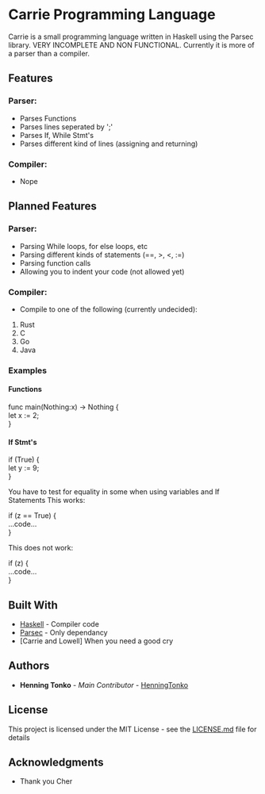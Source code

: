 # Carrie Programming Language
Carrie is a small programming language written in Haskell using the Parsec library. VERY INCOMPLETE AND NON FUNCTIONAL. Currently it is more of a parser than a compiler.

## Features
### Parser:
* Parses Functions
* Parses lines seperated by ';'
* Parses If, While Stmt's
* Parses different kind of lines (assigning and returning)

### Compiler:
* Nope

## Planned Features
### Parser:
* Parsing While loops, for else loops, etc
* Parsing different kinds of statements (==, >, <, :=)
* Parsing function calls
* Allowing you to indent your code (not allowed yet)

### Compiler:
* Compile to one of the following (currently undecided):
 1) Rust
 2) C
 3) Go
 4) Java

### Examples
#### Functions
func main(Nothing:x) -> Nothing { \
let x := 2; \
}

#### If Stmt's
if (True) { \
let y := 9; \
}

You have to test for equality in some when using variables and If Statements
This works:

if (z == True) {\
...code...\
}

This does not work:

if (z) {\
...code...\
}

## Built With

* [Haskell](https://www.haskell.org) - Compiler code
* [Parsec](https://hackage.haskell.org/package/parsec) - Only dependancy
* [Carrie and Lowell] When you need a good cry

## Authors

* **Henning Tonko** - *Main Contributor* - [HenningTonko](https://github.com/HenningTonko)

## License

This project is licensed under the MIT License - see the [LICENSE.md](LICENSE.md) file for details

## Acknowledgments

* Thank you Cher
